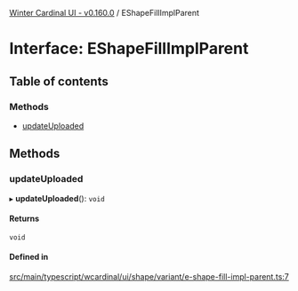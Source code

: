 [Winter Cardinal UI - v0.160.0](../index.md) / EShapeFillImplParent

# Interface: EShapeFillImplParent

## Table of contents

### Methods

- [updateUploaded](EShapeFillImplParent.md#updateuploaded)

## Methods

### updateUploaded

▸ **updateUploaded**(): `void`

#### Returns

`void`

#### Defined in

[src/main/typescript/wcardinal/ui/shape/variant/e-shape-fill-impl-parent.ts:7](https://github.com/winter-cardinal/winter-cardinal-ui/blob/v0.160.0/src/main/typescript/wcardinal/ui/shape/variant/e-shape-fill-impl-parent.ts#L7)
